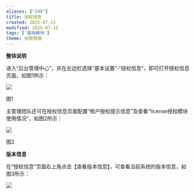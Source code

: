 ```yaml
---
aliases: ["249"]
title: 授权信息
created: 2025-07-15
modified: 2025-07-15
tags: ['基础模块']
theme: 权限管理
---
```


**整体说明**

进入“后台管理中心”，并在左边栏选择“基本设置”-“授权信息”，即可打开授权信息页面，如图1所示：

![](https://myhelpdoc.oss-cn-heyuan.aliyuncs.com/mdimages/bed7d41f492db00ed74260cfa12a957d.jpg)

图1

主管理团队还可在授权信息页面配置“租户授权提示信息”及查看“license授权模块使用情况”，如图2所示：

![](https://myhelpdoc.oss-cn-heyuan.aliyuncs.com/mdimages/1760e1bc5d74e54313da661184c76c59.jpg)

图2

**版本信息**

在“授权信息”页面右上角点击【查看版本信息】，可查看当前系统的版本信息，如图3所示：

![](https://myhelpdoc.oss-cn-heyuan.aliyuncs.com/mdimages/fa1d03da9138f3fc818e5d3f9341dfc9.jpg)

